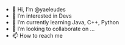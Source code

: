 - 👋 Hi, I’m @yaeleudes
- 👀 I’m interested in Devs
- 🌱 I’m currently learning Java, C++, Python
- 💞️ I’m looking to collaborate on ...
- 📫 How to reach me 

<!---
yaeleudes/yaeleudes is a ✨ special ✨ repository because its `README.md` (this file) appears on your GitHub profile.
You can click the Preview link to take a look at your changes.
--->
